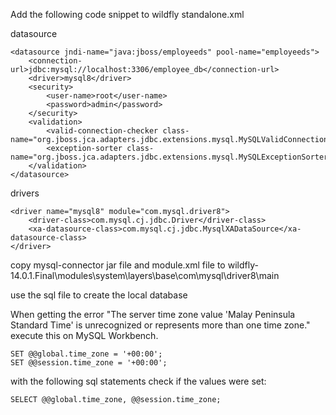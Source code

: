 Add the following code snippet to wildfly standalone.xml

datasource
```
<datasource jndi-name="java:jboss/employeeds" pool-name="employeeds">
	<connection-url>jdbc:mysql://localhost:3306/employee_db</connection-url>
	<driver>mysql8</driver>
	<security>
		<user-name>root</user-name>
		<password>admin</password>
	</security>
	<validation>
		<valid-connection-checker class-name="org.jboss.jca.adapters.jdbc.extensions.mysql.MySQLValidConnectionChecker"/>
		<exception-sorter class-name="org.jboss.jca.adapters.jdbc.extensions.mysql.MySQLExceptionSorter"/>
	</validation>
</datasource>
```

drivers

```
<driver name="mysql8" module="com.mysql.driver8">
	<driver-class>com.mysql.cj.jdbc.Driver</driver-class>
	<xa-datasource-class>com.mysql.cj.jdbc.MysqlXADataSource</xa-datasource-class>
</driver>
```

copy mysql-connector jar file and module.xml file to wildfly-14.0.1.Final\modules\system\layers\base\com\mysql\driver8\main

use the sql file to create the local database


When getting the error "The server time zone value 'Malay Peninsula Standard Time' is unrecognized or represents more than one time zone." execute this on MySQL Workbench.

```
SET @@global.time_zone = '+00:00';
SET @@session.time_zone = '+00:00';
```
 

with the following sql statements check if the values were set:

```
SELECT @@global.time_zone, @@session.time_zone;
```